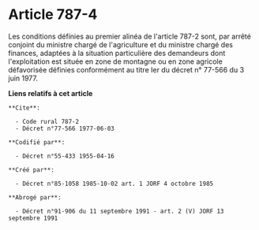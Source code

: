 # Article 787-4

Les conditions définies au premier alinéa de l'article 787-2 sont, par arrêté conjoint du ministre chargé de l'agriculture et
du ministre chargé des finances, adaptées à la situation particulière des demandeurs dont l'exploitation est située en zone
de montagne ou en zone agricole défavorisée définies conformément au titre Ier du décret n° 77-566 du 3 juin 1977.

**Liens relatifs à cet article**

	**Cite**:

	  - Code rural 787-2
	  - Décret n°77-566 1977-06-03

	**Codifié par**:

	  - Décret n°55-433 1955-04-16

	**Créé par**:

	  - Décret n°85-1058 1985-10-02 art. 1 JORF 4 octobre 1985

	**Abrogé par**:

	  - Décret n°91-906 du 11 septembre 1991 - art. 2 (V) JORF 13 septembre 1991

